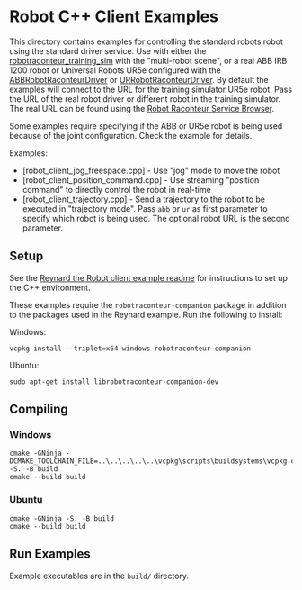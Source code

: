 # Robot C++ Client Examples

This directory contains examples for controlling the standard robots robot using the standard driver service.
Use with either the [robotraconteur_training_sim](https://github.com/robotraconteur-contrib/robotraconteur_training_sim)
with the "multi-robot scene", or a real ABB IRB 1200 robot or Universal Robots UR5e
configured with the [ABBRobotRaconteurDriver](https://github.com/robotraconteur-contrib/ABBRobotRaconteurDriver) or
[URRobotRaconteurDriver](https://github.com/robotraconteur-contrib/URRobotRaconteurDriver).
By default the examples will connect to the URL for the training
simulator UR5e robot. Pass the URL of the real robot driver or different robot in the training simulator.
The real URL can be found using the
[Robot Raconteur Service Browser](https://github.com/robotraconteur/RobotRaconteur_ServiceBrowser).

Some examples require specifying if the ABB or UR5e robot is being used because of the joint configuration.
Check the example for details.

Examples:

- [robot_client_jog_freespace.cpp] - Use "jog" mode to move the robot
- [robot_client_position_command.cpp] - Use streaming "position command" to directly control the robot in real-time
- [robot_client_trajectory.cpp] - Send a trajectory to the robot to be executed in "trajectory mode". Pass `abb` or `ur`
  as first parameter to specify which robot is being used. The optional robot URL is the second parameter.

## Setup

See the [Reynard the Robot client example readme](../../../reynard_the_robot/cpp/client/README.md)
for instructions to set up the C++ environment.

These examples require the `robotraconteur-companion` package in addition to the packages used in the Reynard
example. Run the following to install:

Windows:

```
vcpkg install --triplet=x64-windows robotraconteur-companion
```

Ubuntu:

```
sudo apt-get install librobotraconteur-companion-dev
```

## Compiling

### Windows

```
cmake -GNinja -DCMAKE_TOOLCHAIN_FILE=..\..\..\..\..\vcpkg\scripts\buildsystems\vcpkg.cmake -S. -B build
cmake --build build
```

### Ubuntu
```
cmake -GNinja -S. -B build
cmake --build build
```

## Run Examples

Example executables are in the `build/` directory.
